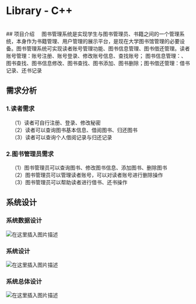 # Library - C++
<br>
## 项目介绍
&nbsp;&nbsp;&nbsp;&nbsp;图书管理系统是实现学生与图书管理员、书籍之间的一个管理系统，本身作为书籍管理、用户管理的展示平台，是现在大学图书馆管理的必要设备。图书管理系统可实现读者账号管理功能、图书信息管理、图书借还管理。读者账号管理：账号注册、账号登录、修改账号信息、查找账号； 图书信息管理：、图书查找、图书信息修改、图书查找、图书添加、图书删除；图书借还管理：借书记录、还书记录

## 需求分析
### 1.读者需求
&nbsp;&nbsp;&nbsp;&nbsp;（1）读者可自行注册、登录、修改秘密<br>
&nbsp;&nbsp;&nbsp;&nbsp;（2）读者可以查询图书基本信息、借阅图书、归还图书<br>
&nbsp;&nbsp;&nbsp;&nbsp;（3）读者可以查询个人借阅记录与归还记录
### 2.图书管理员需求
&nbsp;&nbsp;&nbsp;&nbsp;（1）图书管理员可以查询图书、修改图书信息、添加图书、删除图书
<br>
&nbsp;&nbsp;&nbsp;&nbsp;（2）图书管理员可以管理读者账号，可以对读者账号进行删除操作
<br>
&nbsp;&nbsp;&nbsp;&nbsp;（3）图书管理员可以帮助读者进行借书、还书操作
<br>
## 系统设计
### 系统数据设计
![在这里插入图片描述](https://img-blog.csdnimg.cn/2020041911152042.png?x-oss-process=image/watermark,type_ZmFuZ3poZW5naGVpdGk,shadow_10,text_aHR0cHM6Ly9ibG9nLmNzZG4ubmV0L3dlaXhpbl80MzQ1MjQyNA==,size_16,color_FFFFFF,t_70)<br>
### 系统设计
![在这里插入图片描述](https://img-blog.csdnimg.cn/20200419112229735.png?x-oss-process=image/watermark,type_ZmFuZ3poZW5naGVpdGk,shadow_10,text_aHR0cHM6Ly9ibG9nLmNzZG4ubmV0L3dlaXhpbl80MzQ1MjQyNA==,size_16,color_FFFFFF,t_70)<br>
### 系统总体设计
![在这里插入图片描述](https://img-blog.csdnimg.cn/20200419114115312.png?x-oss-process=image/watermark,type_ZmFuZ3poZW5naGVpdGk,shadow_10,text_aHR0cHM6Ly9ibG9nLmNzZG4ubmV0L3dlaXhpbl80MzQ1MjQyNA==,size_16,color_FFFFFF,t_70)
<br>

